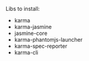 Libs to install:

- karma
- karma-jasmine
- jasmine-core
- karma-phantomjs-launcher
- karma-spec-reporter
- karma-cli
